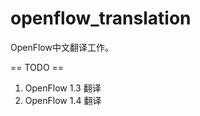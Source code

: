openflow_translation
====================

OpenFlow中文翻译工作。

== TODO ==

1. OpenFlow 1.3 翻译
2. OpenFlow 1.4 翻译